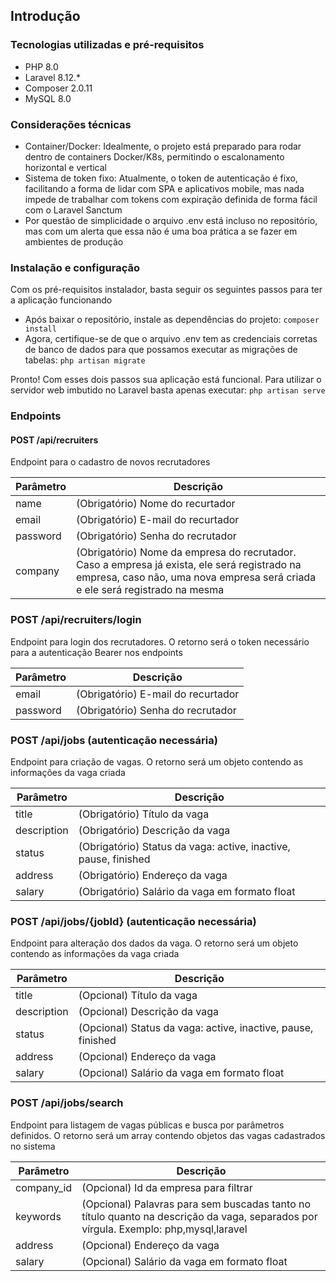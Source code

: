## Introdução

### Tecnologias utilizadas e pré-requisitos

- PHP 8.0
- Laravel 8.12.*
- Composer 2.0.11
- MySQL 8.0

### Considerações técnicas

- Container/Docker: Idealmente, o projeto está preparado para rodar dentro de containers Docker/K8s, permitindo o
  escalonamento horizontal e vertical
- Sistema de token fixo: Atualmente, o token de autenticação é fixo, facilitando a forma de lidar com SPA e aplicativos
  mobile, mas nada impede de trabalhar com tokens com expiração definida de forma fácil com o Laravel Sanctum
- Por questão de simplicidade o arquivo .env está incluso no repositório, mas com um alerta que essa não é uma boa 
prática a se fazer em ambientes de produção

### Instalação e configuração

Com os pré-requisitos instalador, basta seguir os seguintes passos para ter a aplicação funcionando

- Após baixar o repositório, instale as dependências do projeto: `composer install`
- Agora, certifique-se de que o arquivo .env tem as credenciais corretas de banco de dados para que possamos executar as
  migrações de tabelas: `php artisan migrate`

Pronto! Com esses dois passos sua aplicação está funcional. Para utilizar o servidor web imbutido no Laravel basta
apenas executar: `php artisan serve`

### Endpoints

#### POST /api/recruiters
Endpoint para o cadastro de novos recrutadores

| Parâmetro | Descrição |
| --- | --- |
| name | (Obrigatório) Nome do recurtador |
| email | (Obrigatório) E-mail do recurtador |
| password | (Obrigatório) Senha do recrutador |
| company | (Obrigatório) Nome da empresa do recrutador. Caso a empresa já exista, ele será registrado na empresa, caso não, uma nova empresa será criada e ele será registrado na mesma |

### POST /api/recruiters/login
Endpoint para login dos recrutadores. O retorno será o token necessário para a autenticação Bearer nos endpoints

| Parâmetro | Descrição |
| --- | --- |
| email | (Obrigatório) E-mail do recurtador |
| password | (Obrigatório) Senha do recrutador |

### POST /api/jobs (autenticação necessária)
Endpoint para criação de vagas. O retorno será um objeto contendo as informações da vaga criada

| Parâmetro | Descrição |
| --- | --- |
| title | (Obrigatório) Título da vaga |
| description | (Obrigatório) Descrição da vaga |
| status | (Obrigatório) Status da vaga: active, inactive, pause, finished |
| address | (Obrigatório) Endereço da vaga |
| salary | (Obrigatório) Salário da vaga em formato float |

### POST /api/jobs/{jobId} (autenticação necessária)
Endpoint para alteração dos dados da vaga. O retorno será um objeto contendo as informações da vaga criada

| Parâmetro | Descrição |
| --- | --- |
| title | (Opcional) Título da vaga |
| description | (Opcional) Descrição da vaga |
| status | (Opcional) Status da vaga: active, inactive, pause, finished |
| address | (Opcional) Endereço da vaga |
| salary | (Opcional) Salário da vaga em formato float |

### POST /api/jobs/search
Endpoint para listagem de vagas públicas e busca por parâmetros definidos. O retorno será um array contendo objetos das vagas cadastrados no sistema

| Parâmetro | Descrição |
| --- | --- |
| company_id | (Opcional) Id da empresa para filtrar  |
| keywords | (Opcional) Palavras para sem buscadas tanto no título quanto na descrição da vaga, separados por vírgula. Exemplo: php,mysql,laravel |
| address | (Opcional) Endereço da vaga |
| salary | (Opcional) Salário da vaga em formato float |
